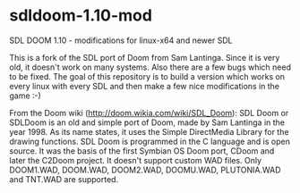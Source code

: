 sdldoom-1.10-mod
================

SDL DOOM 1.10 - modifications for linux-x64 and newer SDL

This is a fork of the SDL port of Doom from Sam Lantinga. Since it is very old,
it doesn't work on many systems. Also there are a few bugs which need to be
fixed. The goal of this repository is to build a version which works on every
linux with every SDL and then make a few nice modifications in the game :-) 

From the Doom wiki (http://doom.wikia.com/wiki/SDL_Doom):
SDL Doom or SDLDoom is an old and simple port of Doom, made by Sam Lantinga in
the year 1998. As its name states, it uses the Simple DirectMedia Library for
the drawing functions. SDL Doom is programmed in the C language and is open
source. It was the basis of the first Symbian OS Doom port, CDoom and later the
C2Doom project. It doesn't support custom WAD files. Only DOOM1.WAD, DOOM.WAD,
DOOM2.WAD, DOOMU.WAD, PLUTONIA.WAD and TNT.WAD are supported. 


